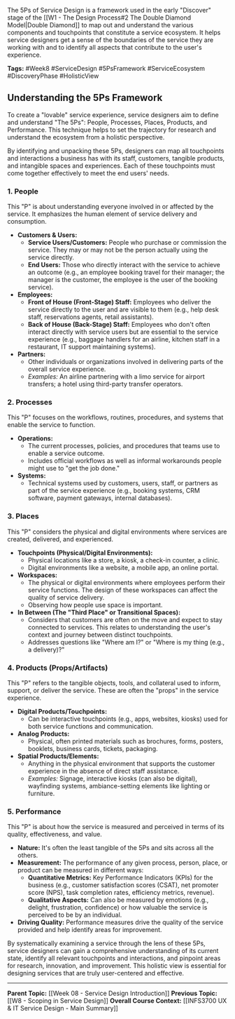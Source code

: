 The 5Ps of Service Design is a framework used in the early "Discover" stage of the [[W1 - The Design Process#2 The Double Diamond Model|Double Diamond]] to map out and understand the various components and touchpoints that constitute a service ecosystem. It helps service designers get a sense of the boundaries of the service they are working with and to identify all aspects that contribute to the user's experience.

**Tags:** #Week8 #ServiceDesign #5PsFramework #ServiceEcosystem #DiscoveryPhase #HolisticView

## Understanding the 5Ps Framework

To create a "lovable" service experience, service designers aim to define and understand "The 5Ps": People, Processes, Places, Products, and Performance. This technique helps to set the trajectory for research and understand the ecosystem from a holistic perspective.

By identifying and unpacking these 5Ps, designers can map all touchpoints and interactions a business has with its staff, customers, tangible products, and intangible spaces and experiences. Each of these touchpoints must come together effectively to meet the end users' needs.

### 1. People
This "P" is about understanding everyone involved in or affected by the service. It emphasizes the human element of service delivery and consumption.

* **Customers & Users:**
    * **Service Users/Customers:** People who purchase or commission the service. They may or may not be the person actually using the service directly.
    * **End Users:** Those who directly interact with the service to achieve an outcome (e.g., an employee booking travel for their manager; the manager is the customer, the employee is the user of the booking service).
* **Employees:**
    * **Front of House (Front-Stage) Staff:** Employees who deliver the service directly to the user and are visible to them (e.g., help desk staff, reservations agents, retail assistants).
    * **Back of House (Back-Stage) Staff:** Employees who don't often interact directly with service users but are essential to the service experience (e.g., baggage handlers for an airline, kitchen staff in a restaurant, IT support maintaining systems).
* **Partners:**
    * Other individuals or organizations involved in delivering parts of the overall service experience.
    * *Examples:* An airline partnering with a limo service for airport transfers; a hotel using third-party transfer operators.

### 2. Processes
This "P" focuses on the workflows, routines, procedures, and systems that enable the service to function.

* **Operations:**
    * The current processes, policies, and procedures that teams use to enable a service outcome.
    * Includes official workflows as well as informal workarounds people might use to "get the job done."
* **Systems:**
    * Technical systems used by customers, users, staff, or partners as part of the service experience (e.g., booking systems, CRM software, payment gateways, internal databases).

### 3. Places
This "P" considers the physical and digital environments where services are created, delivered, and experienced.

* **Touchpoints (Physical/Digital Environments):**
    * Physical locations like a store, a kiosk, a check-in counter, a clinic.
    * Digital environments like a website, a mobile app, an online portal.
* **Workspaces:**
    * The physical or digital environments where employees perform their service functions. The design of these workspaces can affect the quality of service delivery.
    * Observing how people use space is important.
* **In Between (The "Third Place" or Transitional Spaces):**
    * Considers that customers are often on the move and expect to stay connected to services. This relates to understanding the user's context and journey between distinct touchpoints.
    * Addresses questions like "Where am I?" or "Where is my thing (e.g., a delivery)?"

### 4. Products (Props/Artifacts)
This "P" refers to the tangible objects, tools, and collateral used to inform, support, or deliver the service. These are often the "props" in the service experience.

* **Digital Products/Touchpoints:**
    * Can be interactive touchpoints (e.g., apps, websites, kiosks) used for both service functions and communication.
* **Analog Products:**
    * Physical, often printed materials such as brochures, forms, posters, booklets, business cards, tickets, packaging.
* **Spatial Products/Elements:**
    * Anything in the physical environment that supports the customer experience in the absence of direct staff assistance.
    * *Examples:* Signage, interactive kiosks (can also be digital), wayfinding systems, ambiance-setting elements like lighting or furniture.

### 5. Performance
This "P" is about how the service is measured and perceived in terms of its quality, effectiveness, and value.

* **Nature:** It's often the least tangible of the 5Ps and sits across all the others.
* **Measurement:** The performance of any given process, person, place, or product can be measured in different ways:
    * **Quantitative Metrics:** Key Performance Indicators (KPIs) for the business (e.g., customer satisfaction scores (CSAT), net promoter score (NPS), task completion rates, efficiency metrics, revenue).
    * **Qualitative Aspects:** Can also be measured by emotions (e.g., delight, frustration, confidence) or how valuable the service is perceived to be by an individual.
* **Driving Quality:** Performance measures drive the quality of the service provided and help identify areas for improvement.

By systematically examining a service through the lens of these 5Ps, service designers can gain a comprehensive understanding of its current state, identify all relevant touchpoints and interactions, and pinpoint areas for research, innovation, and improvement. This holistic view is essential for designing services that are truly user-centered and effective.

---
**Parent Topic:** [[Week 08 - Service Design Introduction]]
**Previous Topic:** [[W8 - Scoping in Service Design]]
**Overall Course Context:** [[INFS3700 UX & IT Service Design - Main Summary]]